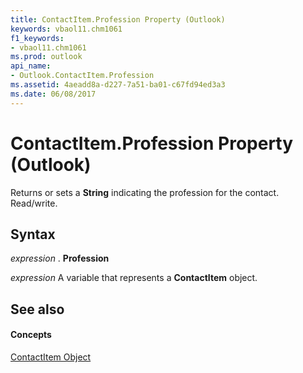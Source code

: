 ```yaml
---
title: ContactItem.Profession Property (Outlook)
keywords: vbaol11.chm1061
f1_keywords:
- vbaol11.chm1061
ms.prod: outlook
api_name:
- Outlook.ContactItem.Profession
ms.assetid: 4aeadd8a-d227-7a51-ba01-c67fd94ed3a3
ms.date: 06/08/2017
---
```



# ContactItem.Profession Property (Outlook)

Returns or sets a  **String** indicating the profession for the contact. Read/write.


## Syntax

 _expression_ . **Profession**

 _expression_ A variable that represents a **ContactItem** object.


## See also


#### Concepts


[ContactItem Object](contactitem-object-outlook.md)

